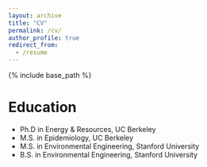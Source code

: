 ```yaml
---
layout: archive
title: "CV"
permalink: /cv/
author_profile: true
redirect_from:
  - /resume
---
```


{% include base_path %}

Education
======
* Ph.D in Energy & Resources, UC Berkeley
* M.S. in Epidemiology, UC Berkeley
* M.S. in Environmental Engineering, Stanford University
* B.S. in Environmental Engineering, Stanford University
